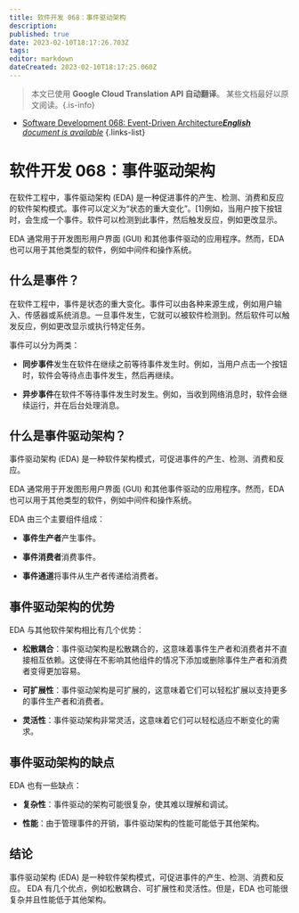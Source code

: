 ```yaml
---
title: 软件开发 068：事件驱动架构
description: 
published: true
date: 2023-02-10T18:17:26.703Z
tags: 
editor: markdown
dateCreated: 2023-02-10T18:17:25.060Z
---
```


> 本文已使用 **Google Cloud Translation API 自动翻译**。
某些文档最好以原文阅读。{.is-info}



- [Software Development 068: Event-Driven Architecture***English** document is available*](/en/Knowledge-base/Software-Development/Learning/software-development-068-event-driven-architecture)
{.links-list}


# 软件开发 068：事件驱动架构

在软件工程中，事件驱动架构 (EDA) 是一种促进事件的产生、检测、消费和反应的软件架构模式。事件可以定义为“状态的重大变化”。[1]例如，当用户按下按钮时，会生成一个事件。软件可以检测到此事件，然后触发反应，例如更改显示。

EDA 通常用于开发图形用户界面 (GUI) 和其他事件驱动的应用程序。然而，EDA 也可以用于其他类型的软件，例如中间件和操作系统。

## 什么是事件？

在软件工程中，事件是状态的重大变化。事件可以由各种来源生成，例如用户输入、传感器或系统消息。一旦事件发生，它就可以被软件检测到。然后软件可以触发反应，例如更改显示或执行特定任务。

事件可以分为两类：

- **同步事件**发生在软件在继续之前等待事件发生时。例如，当用户点击一个按钮时，软件会等待点击事件发生，然后再继续。

- **异步事件**在软件不等待事件发生时发生。例如，当收到网络消息时，软件会继续运行，并在后台处理消息。

## 什么是事件驱动架构？

事件驱动架构 (EDA) 是一种软件架构模式，可促进事件的产生、检测、消费和反应。

EDA 通常用于开发图形用户界面 (GUI) 和其他事件驱动的应用程序。然而，EDA 也可以用于其他类型的软件，例如中间件和操作系统。

EDA 由三个主要组件组成：

- **事件生产者**产生事件。

- **事件消费者**消费事件。

- **事件通道**将事件从生产者传递给消费者。

## 事件驱动架构的优势

EDA 与其他软件架构相比有几个优势：

- **松散耦合**：事件驱动架构是松散耦合的，这意味着事件生产者和消费者并不直接相互依赖。这使得在不影响其他组件的情况下添加或删除事件生产者和消费者变得更加容易。

- **可扩展性**：事件驱动架构是可扩展的，这意味着它们可以轻松扩展以支持更多的事件生产者和消费者。

- **灵活性**：事件驱动架构非常灵活，这意味着它们可以轻松适应不断变化的需求。

## 事件驱动架构的缺点

EDA 也有一些缺点：

- **复杂性**：事件驱动的架构可能很复杂，使其难以理解和调试。

- **性能**：由于管理事件的开销，事件驱动架构的性能可能低于其他架构。

## 结论

事件驱动架构 (EDA) 是一种软件架构模式，可促进事件的产生、检测、消费和反应。 EDA 有几个优点，例如松散耦合、可扩展性和灵活性。但是，EDA 也可能很复杂并且性能低于其他架构。